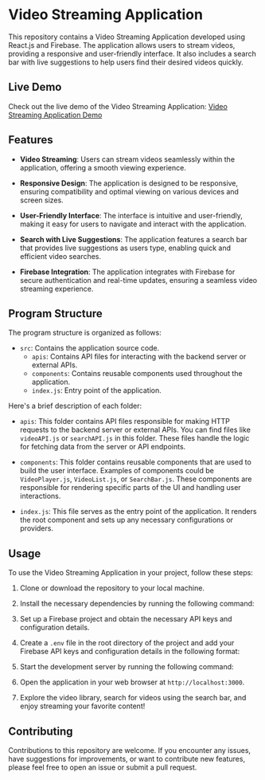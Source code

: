 # Video Streaming Application

This repository contains a Video Streaming Application developed using React.js and Firebase. The application allows users to stream videos, providing a responsive and user-friendly interface. It also includes a search bar with live suggestions to help users find their desired videos quickly.

## Live Demo

Check out the live demo of the Video Streaming Application: [Video Streaming Application Demo](https://video-streaming-application.netlify.app/)

## Features

- **Video Streaming**: Users can stream videos seamlessly within the application, offering a smooth viewing experience.

- **Responsive Design**: The application is designed to be responsive, ensuring compatibility and optimal viewing on various devices and screen sizes.

- **User-Friendly Interface**: The interface is intuitive and user-friendly, making it easy for users to navigate and interact with the application.

- **Search with Live Suggestions**: The application features a search bar that provides live suggestions as users type, enabling quick and efficient video searches.

- **Firebase Integration**: The application integrates with Firebase for secure authentication and real-time updates, ensuring a seamless video streaming experience.

## Program Structure

The program structure is organized as follows:

- `src`: Contains the application source code.
  - `apis`: Contains API files for interacting with the backend server or external APIs.
  - `components`: Contains reusable components used throughout the application.
  - `index.js`: Entry point of the application.

Here's a brief description of each folder:

- `apis`: This folder contains API files responsible for making HTTP requests to the backend server or external APIs. You can find files like `videoAPI.js` or `searchAPI.js` in this folder. These files handle the logic for fetching data from the server or API endpoints.

- `components`: This folder contains reusable components that are used to build the user interface. Examples of components could be `VideoPlayer.js`, `VideoList.js`, or `SearchBar.js`. These components are responsible for rendering specific parts of the UI and handling user interactions.

- `index.js`: This file serves as the entry point of the application. It renders the root component and sets up any necessary configurations or providers.

## Usage

To use the Video Streaming Application in your project, follow these steps:

1. Clone or download the repository to your local machine.

2. Install the necessary dependencies by running the following command:

3. Set up a Firebase project and obtain the necessary API keys and configuration details.

4. Create a `.env` file in the root directory of the project and add your Firebase API keys and configuration details in the following format:

5. Start the development server by running the following command:

6. Open the application in your web browser at `http://localhost:3000`.

7. Explore the video library, search for videos using the search bar, and enjoy streaming your favorite content!

## Contributing

Contributions to this repository are welcome. If you encounter any issues, have suggestions for improvements, or want to contribute new features, please feel free to open an issue or submit a pull request.

